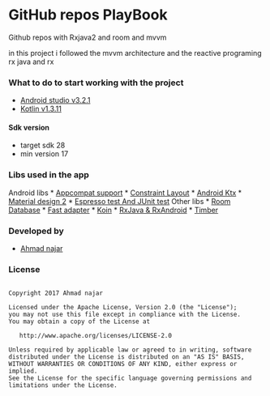 # GitHub repos PlayBook
Github repos with Rxjava2 and room and mvvm

in this project i followed the mvvm architecture and the reactive programing rx java and rx

### What to do to start working with the project 
- [Android studio v3.2.1](https://developer.android.com/studio/)
- [Kotlin v1.3.11](https://kotlinlang.org/docs/reference/)

#### Sdk version

 * target sdk 28
 * min version 17
 

### Libs used in the app
   Android libs
    * [Appcompat support](https://developer.android.com/topic/libraries/support-library/revisions)
    * [Constraint Layout](https://developer.android.com/topic/libraries/support-library/revisions)
    * [Android Ktx](https://developer.android.com/kotlin/ktx) 
    * [Material design 2](https://material.io/develop/android/)
    * [Espresso test And JUnit test](https://developer.android.com/topic/libraries/support-library/revisions) 
   Other libs 
    * [Room Database](https://developer.android.com/topic/libraries/support-library/revisions) 
    * [Fast adapter](https://github.com/mikepenz/FastAdapter)
    * [Koin](https://insert-koin.io/)
    * [RxJava & RxAndroid](https://developer.android.com/topic/libraries/support-library/revisions)
    * [Timber](https://github.com/JakeWharton/timber)
    


### Developed by 

   * [Ahmad najar](http://geniusforapp.com)


### License

```text

Copyright 2017 Ahmad najar

Licensed under the Apache License, Version 2.0 (the "License");
you may not use this file except in compliance with the License.
You may obtain a copy of the License at

   http://www.apache.org/licenses/LICENSE-2.0

Unless required by applicable law or agreed to in writing, software
distributed under the License is distributed on an "AS IS" BASIS,
WITHOUT WARRANTIES OR CONDITIONS OF ANY KIND, either express or implied.
See the License for the specific language governing permissions and
limitations under the License.

```